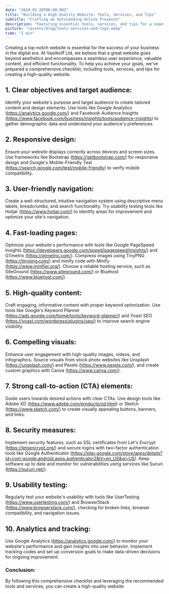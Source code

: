 ```yaml
---
date: "2024-03-20T00:00:00Z"
title: "Building a High-Quality Website: Tools, Services, and Tips"
subtitle: "Crafting an Outstanding Online Presence"
description: "Featuring essential tools, services, and tips for a seamless user experience, engaging content, and efficient functionality."
picture: "/assets/blog/tools-services-and-tips.webp"
time: "1 min"
--- 
```

Creating a top-notch website is essential for the success of your business in the digital era. At Vasilkoff Ltd, we believe that a great website goes beyond aesthetics and encompasses a seamless user experience, valuable content, and efficient functionality. To help you achieve your goals, we've prepared a comprehensive checklist, including tools, services, and tips for creating a high-quality website.

## 1. Clear objectives and target audience:
Identify your website's purpose and target audience to create tailored content and design elements. Use tools like Google Analytics (https://analytics.google.com/) and Facebook Audience Insights (https://www.facebook.com/business/insights/tools/audience-insights) to gather demographic data and understand your audience's preferences.

## 2. Responsive design:
Ensure your website displays correctly across devices and screen sizes. Use frameworks like Bootstrap (https://getbootstrap.com/) for responsive design and Google's Mobile-Friendly Test (https://search.google.com/test/mobile-friendly) to verify mobile compatibility.

## 3. User-friendly navigation:
Create a well-structured, intuitive navigation system using descriptive menu labels, breadcrumbs, and search functionality. Try usability testing tools like Hotjar (https://www.hotjar.com/) to identify areas for improvement and optimize your site's navigation.

## 4. Fast-loading pages:
Optimize your website's performance with tools like Google PageSpeed Insights (https://developers.google.com/speed/pagespeed/insights/) and GTmetrix (https://gtmetrix.com/). Compress images using TinyPNG (https://tinypng.com/) and minify code with Minify (https://www.minifier.org/). Choose a reliable hosting service, such as SiteGround (https://www.siteground.com/) or Bluehost (https://www.bluehost.com/).

## 5. High-quality content:
Craft engaging, informative content with proper keyword optimization. Use tools like Google's Keyword Planner (https://ads.google.com/home/tools/keyword-planner/) and Yoast SEO (https://yoast.com/wordpress/plugins/seo/) to improve search engine visibility.

## 6. Compelling visuals:
Enhance user engagement with high-quality images, videos, and infographics. Source visuals from stock photo websites like Unsplash (https://unsplash.com/) and Pexels (https://www.pexels.com/), and create custom graphics with Canva (https://www.canva.com/).

## 7. Strong call-to-action (CTA) elements:
Guide users towards desired actions with clear CTAs. Use design tools like Adobe XD (https://www.adobe.com/products/xd.html) or Sketch (https://www.sketch.com/) to create visually appealing buttons, banners, and links.

## 8. Security measures:
Implement security features, such as SSL certificates from Let's Encrypt (https://letsencrypt.org/) and secure logins with two-factor authentication tools like Google Authenticator (https://play.google.com/store/apps/details?id=com.google.android.apps.authenticator2&hl=en_US&gl=US). Keep software up to date and monitor for vulnerabilities using services like Sucuri (https://sucuri.net/).

## 9. Usability testing:
Regularly test your website's usability with tools like UserTesting (https://www.usertesting.com/) and BrowserStack (https://www.browserstack.com/), checking for broken links, browser compatibility, and navigation issues.

## 10. Analytics and tracking:
Use Google Analytics (https://analytics.google.com/) to monitor your website's performance and gain insights into user behavior. Implement tracking codes and set up conversion goals to make data-driven decisions for ongoing improvement.

### Conclusion:

By following this comprehensive checklist and leveraging the recommended tools and services, you can create a high-quality website